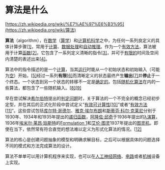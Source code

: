 # 算法是什么

[https://zh.wikipedia.org/wiki/%E7%AE%97%E6%B3%95](https://zh.wikipedia.org/wiki/算法)



**算法**（algorithm），在[数学](https://zh.wikipedia.org/wiki/數學)（[算学](https://zh.wikipedia.org/wiki/算學)）和[计算机科学](https://zh.wikipedia.org/wiki/電腦科學)之中，为任何一系列良定义的具体计算步骤[[1\]](https://zh.wikipedia.org/wiki/算法#cite_note-1)，常用于[计算](https://zh.wikipedia.org/wiki/計算)、[数据处理](https://zh.wikipedia.org/w/index.php?title=數據處理&action=edit&redlink=1)和[自动推理](https://zh.wikipedia.org/wiki/自动推理)。作为一个[有效方法](https://zh.wikipedia.org/w/index.php?title=有效方法&action=edit&redlink=1)，算法被用于计算[函数](https://zh.wikipedia.org/wiki/函數)[[2\]](https://zh.wikipedia.org/wiki/算法#cite_note-2)，它包含了一系列定义清晰的指令[[3\]](https://zh.wikipedia.org/wiki/算法#cite_note-3)，并可于[有限的](https://zh.wiktionary.org/wiki/Special:Search/有限的)时间及空间内清楚的表述出来[[4\]](https://zh.wikipedia.org/wiki/算法#cite_note-4)。

算法中的指令描述的是一个[计算](https://zh.wikipedia.org/wiki/計算)，当其[运行](https://zh.wikipedia.org/w/index.php?title=執行&action=edit&redlink=1)时能从一个初始状态和初始输入（可能为[空](https://zh.wikipedia.org/wiki/空字元串)）开始，[[5\]](https://zh.wikipedia.org/wiki/算法#cite_note-5)经过一系列**有限**[[6\]](https://zh.wikipedia.org/wiki/算法#cite_note-6)而清晰定义的状态最终产生**输出**[[7\]](https://zh.wikipedia.org/wiki/算法#cite_note-7)并**停止**于一个终态。一个状态到另一个状态的转移不一定是[确定的](https://zh.wikipedia.org/wiki/确定性算法)。包括[随机化算法](https://zh.wikipedia.org/wiki/隨機化算法)在内的一些算法，都包含了一些随机输入。[[8\]](https://zh.wikipedia.org/wiki/算法#cite_note-8)[[9\]](https://zh.wikipedia.org/wiki/算法#cite_note-9)

早在尝试解决[希尔伯特](https://zh.wikipedia.org/wiki/大卫·希尔伯特)提出的[判定问题](https://zh.wikipedia.org/wiki/可判定性)时，关于算法的一个不完全的概念已经初步定型，并在其后的正式化阶段中尝试定义“[有效可计算性](https://zh.wikipedia.org/w/index.php?title=有效可計算性&action=edit&redlink=1)[[10\]](https://zh.wikipedia.org/wiki/算法#cite_note-10)”或者“[有效方法](https://zh.wikipedia.org/w/index.php?title=有效方法&action=edit&redlink=1)[[11\]](https://zh.wikipedia.org/wiki/算法#cite_note-11)”。这些尝试包括[库尔特·哥德尔](https://zh.wikipedia.org/wiki/库尔特·哥德尔)、[雅克·埃尔布朗](https://zh.wikipedia.org/wiki/雅克·埃尔布朗)和[斯蒂芬·科尔·克莱尼](https://zh.wikipedia.org/wiki/斯蒂芬·科尔·克莱尼)分别于1930年、1934年和1935年提出的[递归函数](https://zh.wikipedia.org/wiki/遞歸_(計算機科學))，[阿隆佐·邱奇](https://zh.wikipedia.org/wiki/阿隆佐·邱奇)于1936年提出的[λ演算](https://zh.wikipedia.org/wiki/Λ演算)，1936年[埃米尔·莱昂·珀斯特](https://zh.wikipedia.org/w/index.php?title=埃米爾·萊昂·珀斯特&action=edit&redlink=1)的[Formulation 1](https://zh.wikipedia.org/wiki/波斯特-图灵机)和[艾伦·图灵](https://zh.wikipedia.org/wiki/艾倫·圖靈)1937年提出的[图灵机](https://zh.wikipedia.org/wiki/圖靈機)。即使在当下，依然常有符合直觉的想法难以定义为形式化算法的情况。[[12\]](https://zh.wikipedia.org/wiki/算法#cite_note-12)



算法的核心是创建问题抽象的模型和明确求解目标，之后可以根据具体的问题选择不同的模式和方法完成算法的设计。

算法不单单可以用计算机程序来实现，也可以在[人工神经网络](https://zh.wikipedia.org/wiki/人工神经网络)、[电路](https://zh.wikipedia.org/wiki/电路)或者[机械](https://zh.wikipedia.org/wiki/机械)设备上实现。